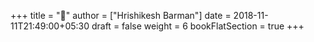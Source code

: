 +++
title = "🌱"
author = ["Hrishikesh Barman"]
date = 2018-11-11T21:49:00+05:30
draft = false
weight = 6
bookFlatSection = true
+++
